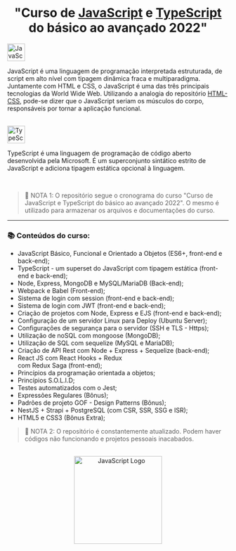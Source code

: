 <h1 align="center"> "Curso de <ins>JavaScript</ins> e <ins>TypeScript</ins> do básico ao avançado 2022" </h1>

<img height="40em" alt="JavaScript" src="https://img.shields.io/badge/JavaScript-22272E?style=for-the-badge&logo=javascript&logoColor=F7DF1E"/>
<p> JavaScript é uma linguagem de programação interpretada estruturada, de script em alto nível com tipagem dinâmica fraca e multiparadigma. Juntamente com HTML e CSS, o JavaScript é uma das três principais tecnologias da World Wide Web. Utilizando a analogia do repositório <a href="https://github.com/Pedroo-Nietoo/HTML-CSS-JS/blob/main/README.md">HTML-CSS</a>, pode-se dizer que o JavaScript seriam os músculos do corpo, responsáveis por tornar a aplicação funcional. </p>

<br>

<img height="40em" alt="TypeScript" src="https://img.shields.io/badge/TypeScript-22272E?style=for-the-badge&logo=typescript&logoColor=007ACC"/>
<p> TypeScript é uma linguagem de programação de código aberto desenvolvida pela Microsoft. É um superconjunto sintático estrito de JavaScript e adiciona tipagem estática opcional à linguagem. </p>

<br>

>🛑 NOTA 1: O repositório segue o cronograma do curso "Curso de JavaScript e TypeScript do básico ao avançado 2022". O mesmo é utilizado para armazenar os arquivos e documentações do curso.

<hr>

<h3> 📚 Conteúdos do curso: </h3>
<ul>
   <li>JavaScript Básico, Funcional e Orientado a Objetos (ES6+, front-end e back-end);</li>
   <li>TypeScript - um superset do JavaScript com tipagem estática (front-end e back-end);</li>
   <li>Node, Express, MongoDB e MySQL/MariaDB (Back-end);</li>
   <li>Webpack e Babel (Front-end);</li>
   <li>Sistema de login com session (front-end e back-end);</li>
   <li>Sistema de login com JWT (front-end e back-end);</li>
   <li>Criação de projetos com Node, Express e EJS (front-end e back-end);</li>
   <li>Configuração de um servidor Linux para Deploy (Ubuntu Server);</li>
   <li>Configurações de segurança para o servidor (SSH e TLS - Https);</li>
   <li>Utilização de noSQL com mongoose (MongoDB);</li>
   <li>Utilização de SQL com sequelize (MySQL e MariaDB);</li>
   <li>Criação de API Rest com Node + Express + Sequelize (back-end);</li>
   <li>React JS com React Hooks + Redux</li> com Redux Saga (front-end);</li>
   <li>Princípios da programação orientada a objetos;</li>
   <li>Princípios S.O.L.I.D;</li>
   <li>Testes automatizados com o Jest;</li>
   <li>Expressões Regulares (Bônus);</li>
   <li>Padrões de projeto GOF - Design Patterns (Bônus);</li>
   <li>NestJS + Strapi + PostgreSQL (com CSR, SSR, SSG e ISR);</li>
   <li>HTML5 e CSS3 (Bônus Extra);</li>
</ul>

>🛑 NOTA 2: O repositório é constantemente atualizado. Podem haver códigos não funcionando e projetos pessoais inacabados.

<br>

<div align="center">
<img align="center" height="200em" alt="JavaScript Logo" src="https://user-images.githubusercontent.com/102625628/181043091-729a80c9-e233-46ae-b321-14f660927bc7.png"/>
</div>
